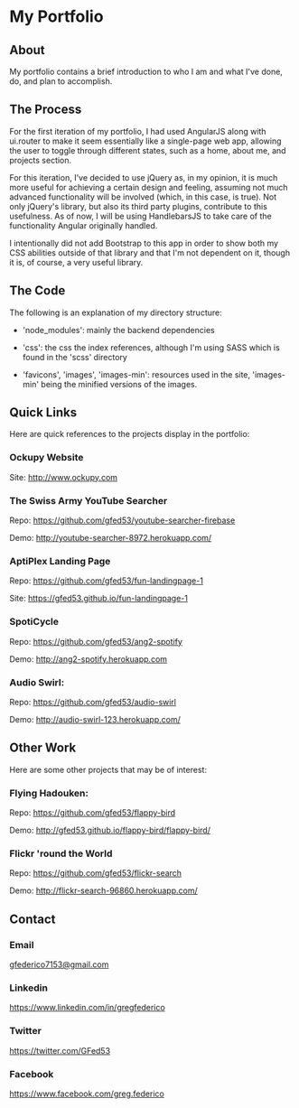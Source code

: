 # My Portfolio

## About

My portfolio contains a brief introduction to who I am and what I've done, do, and plan to accomplish.

## The Process

For the first iteration of my portfolio, I had used AngularJS along with ui.router to make it seem essentially like a single-page web app, allowing the user to toggle through different states, such as a home, about me, and projects section.

For this iteration, I've decided to use jQuery as, in my opinion, it is much more useful for achieving a certain design and feeling, assuming not much advanced functionality will be involved (which, in this case, is true). Not only jQuery's library, but also its third party plugins, contribute to this usefulness. As of now, I will be using HandlebarsJS to take care of the functionality Angular originally handled.

I intentionally did not add Bootstrap to this app in order to show both my CSS abilities outside of that library and that I'm not dependent on it, though it is, of course, a very useful library.

## The Code

The following is an explanation of my directory structure:

* 'node_modules': mainly the backend dependencies

* 'css': the css the index references, although I'm using SASS which is found in the 'scss' directory

* 'favicons', 'images', 'images-min': resources used in the site, 'images-min' being the minified versions of the images. 

## Quick Links

Here are quick references to the projects display in the portfolio:


### Ockupy Website

Site:
http://www.ockupy.com


### The Swiss Army YouTube Searcher

Repo:
https://github.com/gfed53/youtube-searcher-firebase

Demo:
http://youtube-searcher-8972.herokuapp.com/


### AptiPlex Landing Page

Repo:
https://github.com/gfed53/fun-landingpage-1

Site:
https://gfed53.github.io/fun-landingpage-1


### SpotiCycle

Repo:
https://github.com/gfed53/ang2-spotify

Demo:
http://ang2-spotify.herokuapp.com 


### Audio Swirl:

Repo:
https://github.com/gfed53/audio-swirl

Demo:
http://audio-swirl-123.herokuapp.com/


## Other Work

Here are some other projects that may be of interest:


### Flying Hadouken:

Repo:
https://github.com/gfed53/flappy-bird

Demo:
http://gfed53.github.io/flappy-bird/flappy-bird/


### Flickr 'round the World

Repo:
https://github.com/gfed53/flickr-search

Demo:
http://flickr-search-96860.herokuapp.com/


## Contact

### Email

gfederico7153@gmail.com

### Linkedin

https://www.linkedin.com/in/gregfederico

### Twitter

https://twitter.com/GFed53

### Facebook

https://www.facebook.com/greg.federico







